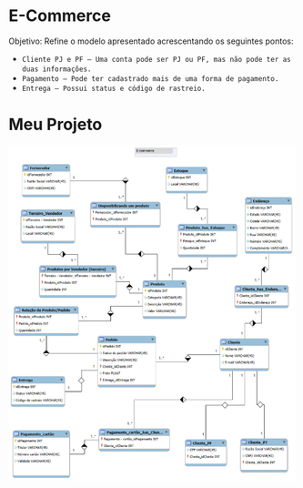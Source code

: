 # E-Commerce
Objetivo:
Refine o modelo apresentado acrescentando os seguintes pontos:

- `Cliente PJ e PF – Uma conta pode ser PJ ou PF, mas não pode ter as duas informações.`
- `Pagamento – Pode ter cadastrado mais de uma forma de pagamento.`
- `Entrega – Possui status e código de rastreio.`

# Meu Projeto

![alt](https://github.com/YcklerTomicki/dio-projects-sql/blob/main/E-commerce.png)
